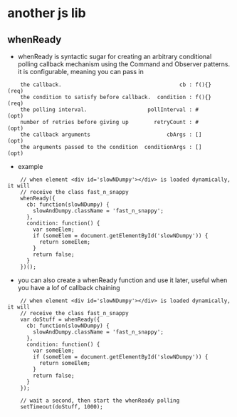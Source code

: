 another js lib
==============

whenReady
---------

* whenReady is syntactic sugar for creating an arbitrary conditional polling 
  callback mechanism using the Command and Observer patterns. it is configurable, meaning you can pass in

```
    the callback.                                     cb : f(){}  (req)
    the condition to satisfy before callback.  condition : f(){}  (req)
    the polling interval.                   pollInterval : #      (opt)       
    number of retries before giving up        retryCount : #      (opt)
    the callback arguments                        cbArgs : []     (opt)
    the arguments passed to the condition  conditionArgs : []     (opt)
```

* example

```
    // when element <div id='slowNDumpy'></div> is loaded dynamically, it will
    // receive the class fast_n_snappy 
    whenReady({
      cb: function(slowNDumpy) {
        slowAndDumpy.className = 'fast_n_snappy';
      },
      condition: function() {
        var someElem;
        if (someElem = document.getElementById('slowNDumpy')) {
          return someElem;
        }
        return false;
      }
    })();
```

* you can also create a whenReady function and use it later, useful when 
  you have a lof of callback chaining

```
    // when element <div id='slowNDumpy'></div> is loaded dynamically, it will
    // receive the class fast_n_snappy 
    var doStuff = whenReady({
      cb: function(slowNDumpy) {
        slowAndDumpy.className = 'fast_n_snappy';
      },
      condition: function() {
        var someElem;
        if (someElem = document.getElementById('slowNDumpy')) {
          return someElem;
        }
        return false;
      }
    });

    // wait a second, then start the whenReady polling
    setTimeout(doStuff, 1000);
```

